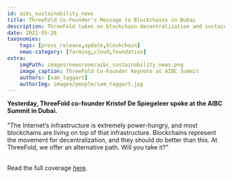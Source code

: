 ```yaml
---
id: aibc_sustainability_news
title: ThreeFold Co-Founder's Message to Blockchains in Dubai
description: ThreeFold takes on blockchain decentralization and sustainability at AIBC Summit in Dubai
date: 2021-05-26
taxonomies:
    tags: [press_release,update,blockchain]
    news-category: [farming,cloud,foundation]
extra:
    imgPath: images/newsroom/aibc_sustainability_news.png
    image_caption: ThreeFold Co-Founder Keynote at AIBC Summit
    authors: [sam_taggart]
    authorImg: images/people/sam_taggart.jpg
---
```


**Yesterday, ThreeFold co-founder Kristof De Spiegeleer spoke at the AIBC Summit in Dubai.**
<br/>
<br/>
"The Internet’s infrastructure is extremely power-hungry, and most blockchains are living on top of that infrastructure. Blockchains represent the movement for decentralization, and they should do better than this. At ThreeFold, we offer an alternative path. Will you take it?"
<br/>
<br/>

Read the full coverage [here](https://opinionnigeria.com/threefold-takes-on-blockchain-decentralization-and-sustainability-at-aibc-summit-in-dubai/).
